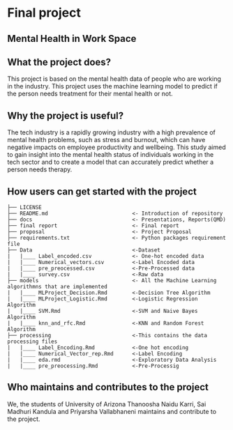 # Final project
## Mental Health in Work Space

## What the project does?
This project is based on the mental health data of people who are working in the industry. This project uses the machine learning model to predict if the person needs treatment for their mental health or not.

## Why the project is useful?
The tech industry is a rapidly growing industry with a high prevalence of mental health problems, such as stress and burnout, which can have negative impacts on employee productivity and wellbeing. This study aimed to gain insight into the mental health status of individuals working in the tech sector and to create a model that can accurately predict whether a person needs therapy.

## How users can get started with the project
```
├── LICENSE
├── README.md                           <- Introduction of repository
├── docs                                <- Presentations, Reports(QMD)
├── final report                        <- Final report
├── proposal                            <- Project Proposal
├── requirements.txt                    <- Python packages requirement file
├── Data                                <-Dataset
|   |____ Label_encoded.csv             <- One-hot encoded data
|   |____ Numerical_vectors.csv         <-Label Encoded data
|   |____ pre_preocessed.csv            <-Pre-Processed data
|   |____ survey.csv                    <-Raw data
├── models                              <- All the Machine Learning algorithmns that are implemented
|   |____ MLProject_Decision.Rmd        <-Decision Tree Algorithm
|   |____ MLProject_Logistic.Rmd        <-Logistic Regression Algorithm
|   |____ SVM.Rmd                       <-SVM and Naive Bayes Algorithm
|   |____ knn_and_rfc.Rmd               <-KNN and Random Forest Algorithm
├── processing                          <-This contains the data processing files
|   |____ Label_Encoding.Rmd            <-One hot encoding
|   |____ Numerical_Vector_rep.Rmd      <-Label Encoding
|   |____ eda.rmd                       <-Exploratory Data Analysis
|   |____ pre_preocessing.Rmd           <-Pre-Processig

```


## Who maintains and contributes to the project
We, the students of University of Arizona Thanoosha Naidu Karri, Sai Madhuri Kandula and Priyarsha Vallabhaneni maintains and contribute to the project.
